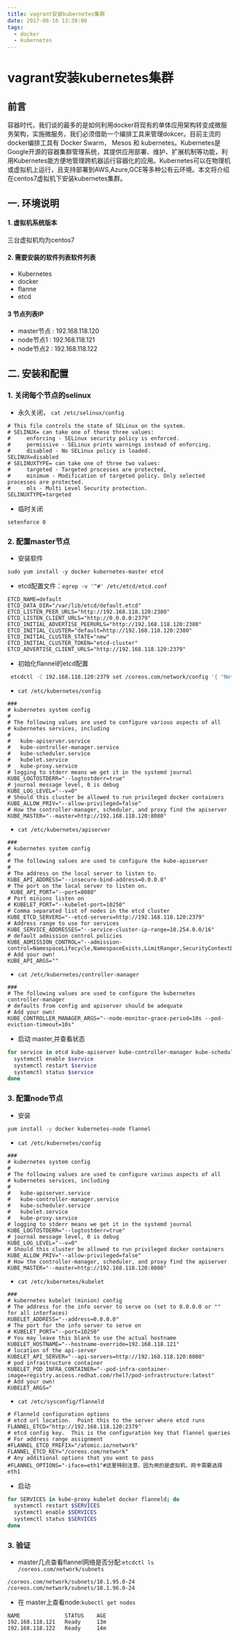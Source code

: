 ```yaml
---
title: vagrant安装kubernetes集群
date: 2017-06-16 13:39:00
tags:
  - docker
  - kubernetes
---
```

# vagrant安装kubernetes集群
## 前言
容器时代，我们谈的最多的是如何利用docker将现有的单体应用架构转变成微服务架构，实施微服务，我们必须借助一个编排工具来管理dokcer。目前主流的docker编排工具有 Docker Swarm， Mesos 和 kubernetes。Kubernetes是Google开源的容器集群管理系统，其提供应用部署、维护、扩展机制等功能，利用Kubernetes能方便地管理跨机器运行容器化的应用。Kubernetes可以在物理机或虚拟机上运行，且支持部署到AWS,Azure,GCE等多种公有云环境。本文将介绍在centos7虚拟机下安装kubernetes集群。
## 一. 环境说明
#### 1. 虚拟机系统版本
三台虚拟机均为centos7
#### 2. 需要安装的软件列表软件列表

*  Kubernetes
*  docker
*  flanne
*  etcd

#### 3 节点列表IP
*  master节点 : 192.168.118.120
*  node节点1  : 192.168.118.121
*  node节点2  : 192.168.118.122

## 二. 安装和配置
### 1. 关闭每个节点的selinux
-  永久关闭， `cat /etc/selinux/config`
```
# This file controls the state of SELinux on the system.
# SELINUX= can take one of these three values:
#     enforcing - SELinux security policy is enforced.
#     permissive - SELinux prints warnings instead of enforcing.
#     disabled - No SELinux policy is loaded.
SELINUX=disabled
# SELINUXTYPE= can take one of three two values:
#     targeted - Targeted processes are protected,
#     minimum - Modification of targeted policy. Only selected processes are protected.
#     mls - Multi Level Security protection.
SELINUXTYPE=targeted
```
- 临时关闭
```
setenforce 0
```

### 2. 配置master节点
- 安装软件  
```
sudo yum install -y docker kubernetes-master etcd
```
- etcd配置文件：`egrep -v '^#' /etc/etcd/etcd.conf`
```
ETCD_NAME=default
ETCD_DATA_DIR="/var/lib/etcd/default.etcd"
ETCD_LISTEN_PEER_URLS="http://192.168.118.120:2380"
ETCD_LISTEN_CLIENT_URLS="http://0.0.0.0:2379"
ETCD_INITIAL_ADVERTISE_PEERURLS="http://192.168.118.120:2380"
ETCD_INITIAL_CLUSTER="default=http://192.168.118.120:2380"
ETCD_INITIAL_CLUSTER_STATE="new"
ETCD_INITIAL_CLUSTER_TOKEN="etcd-cluster"
ETCD_ADVERTISE_CLIENT_URLS="http://192.168.118.120:2379"
```
- 初始化flannel的etcd配置
```bash
 etcdctl -C 192.168.118.120:2379 set /coreos.com/network/config '{ "Network": "10.1.0.0/16" }'
```
- `cat /etc/kubernetes/config`
```
###
# kubernetes system config
#
# The following values are used to configure various aspects of all
# kubernetes services, including
#
#   kube-apiserver.service
#   kube-controller-manager.service
#   kube-scheduler.service
#   kubelet.service
#   kube-proxy.service
# logging to stderr means we get it in the systemd journal
KUBE_LOGTOSTDERR="--logtostderr=true"
# journal message level, 0 is debug
KUBE_LOG_LEVEL="--v=0"
# Should this cluster be allowed to run privileged docker containers
KUBE_ALLOW_PRIV="--allow-privileged=false"
# How the controller-manager, scheduler, and proxy find the apiserver
KUBE_MASTER="--master=http://192.168.118.120:8080"
```
- `cat /etc/kubernetes/apiserver`
```
###
# kubernetes system config
#
# The following values are used to configure the kube-apiserver
#
# The address on the local server to listen to.
KUBE_API_ADDRESS="--insecure-bind-address=0.0.0.0"
# The port on the local server to listen on.
 KUBE_API_PORT="--port=8080"
# Port minions listen on
# KUBELET_PORT="--kubelet-port=10250"
# Comma separated list of nodes in the etcd cluster
KUBE_ETCD_SERVERS="--etcd-servers=http://192.168.118.120:2379"
# Address range to use for services
KUBE_SERVICE_ADDRESSES="--service-cluster-ip-range=10.254.0.0/16"
# default admission control policies
KUBE_ADMISSION_CONTROL="--admission-control=NamespaceLifecycle,NamespaceExists,LimitRanger,SecurityContextDeny,ServiceAccount,ResourceQuota"
# Add your own!
KUBE_API_ARGS=""
```
- `cat /etc/kubernetes/controller-manager`
```
###
# The following values are used to configure the kubernetes controller-manager
# defaults from config and apiserver should be adequate
# Add your own!
KUBE_CONTROLLER_MANAGER_ARGS="--node-monitor-grace-period=10s --pod-eviction-timeout=10s"
```
- 启动 master,并查看状态
```bash
for service in etcd kube-apiserver kube-controller-manager kube-scheduler; do
  systemctl enable $service
  systemctl restart $service
  systemctl status $service
done
```

### 3. 配置node节点
- 安装
```bash
yum install -y docker kubernetes-node flannel
```
- `cat /etc/kubernetes/config`
```
###
# kubernetes system config
#
# The following values are used to configure various aspects of all
# kubernetes services, including
#
#   kube-apiserver.service
#   kube-controller-manager.service
#   kube-scheduler.service
#   kubelet.service
#   kube-proxy.service
# logging to stderr means we get it in the systemd journal
KUBE_LOGTOSTDERR="--logtostderr=true"
# journal message level, 0 is debug
KUBE_LOG_LEVEL="--v=0"
# Should this cluster be allowed to run privileged docker containers
KUBE_ALLOW_PRIV="--allow-privileged=false"
# How the controller-manager, scheduler, and proxy find the apiserver
KUBE_MASTER="--master=http://192.168.118.120:8080"
```
- `cat /etc/kubernetes/kubelet`
```
###
# kubernetes kubelet (minion) config
# The address for the info server to serve on (set to 0.0.0.0 or "" for all interfaces)
KUBELET_ADDRESS="--address=0.0.0.0"
# The port for the info server to serve on
# KUBELET_PORT="--port=10250"
# You may leave this blank to use the actual hostname
KUBELET_HOSTNAME="--hostname-override=192.168.118.121"
# location of the api-server
KUBELET_API_SERVER="--api-servers=http://192.168.118.120:8080"
# pod infrastructure container
KUBELET_POD_INFRA_CONTAINER="--pod-infra-container-image=registry.access.redhat.com/rhel7/pod-infrastructure:latest"
# Add your own!
KUBELET_ARGS="
```
- `cat /etc/sysconfig/flanneld`
```
# Flanneld configuration options
# etcd url location.  Point this to the server where etcd runs
FLANNEL_ETCD="http://192.168.118.120:2379"
# etcd config key.  This is the configuration key that flannel queries
# For address range assignment
#FLANNEL_ETCD_PREFIX="/atomic.io/network"
FLANNEL_ETCD_KEY="/coreos.com/network"
# Any additional options that you want to pass
#FLANNEL_OPTIONS="-iface=eth1"#这里特别注意，因为用的是虚拟机，网卡需要选择eth1
```
- 启动
```bash
for SERVICES in kube-proxy kubelet docker flanneld; do
  systemctl restart $SERVICES
  systemctl enable $SERVICES
  systemctl status $SERVICES
done
```

### 3. 验证
- master几点查看flannel网络是否分配:`etcdctl ls /coreos.com/network/subnets`
```
/coreos.com/network/subnets/10.1.95.0-24
/coreos.com/network/subnets/10.1.96.0-24
```
- 在 master上查看node:`kubectl get nodes`
```
NAME              STATUS    AGE
192.168.118.121   Ready     13m
192.168.118.122   Ready     14m
```
